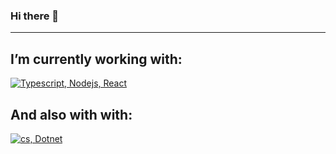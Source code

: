 ### Hi there 👋

<!--
**johndennismpls/johndennismpls** is a ✨ _special_ ✨ repository because its `README.md` (this file) appears on your GitHub profile.

Here are some ideas to get you started:

- 🔭  ...
- 🌱 I’m currently learning ...
- 👯 I’m looking to collaborate on ...
- 🤔 I’m looking for help with ...
- 💬 Ask me about ...
- 📫 How to reach me: ...
- 😄 Pronouns: ...
- ⚡ Fun fact: ...
-->

----

## I’m currently working with:
[![Typescript, Nodejs, React](https://skillicons.dev/icons?i=typescript,nodejs,react,postgres)](https://skillicons.dev)
<br>
## And also with with:
[![cs, Dotnet](https://skillicons.dev/icons?i=cs,dotnet)](https://skillicons.dev)

